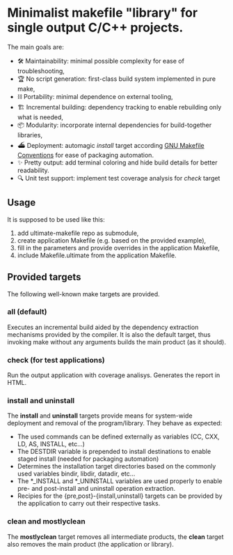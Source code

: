 Minimalist makefile "library" for single output C/C++ projects.
=====

The main goals are:

 - 🛠️ Maintainability: minimal possible complexity for ease of troubleshooting,
 - 🏆 No script generation: first-class build system implemented in pure make,
 - ⛓️ Portability: minimal dependence on external tooling,
 - 🏗️ Incremental building: dependency tracking to enable rebuilding only what is needed,
 - 📦 Modularity: incorporate internal dependencies for build-together libraries,
 - ⛴️ Deployment: automagic _install_ target according [GNU Makefile Conventions](https://www.gnu.org/software/make/manual/make.html#Install-Command-Categories) for ease of packaging automation.
 - ✨ Pretty output: add terminal coloring and hide build details for better readability.
 - 🔍 Unit test support: implement test coverage analysis for _check_ target

## Usage


It is supposed to be used like this:

 1. add ultimate-makefile repo as submodule,
 2. create application Makefile (e.g. based on the provided example), 
 3. fill in the parameters and provide overrides in the application Makefile,
 4. include Makefile.ultimate from the application Makefile.

## Provided targets

The following well-known make targets are provided.

### **all** (default)

Executes an incremental build aided by the dependency extraction mechanisms provided by the compiler. 
It is also the default target, thus invoking make without any arguments builds the main product (as it should).

### **check** (for test applications)

Run the output application with coverage analisys. Generates the report in HTML.

### **install** and **uninstall**

The **install** and **uninstall** targets provide means for system-wide deployment and removal of the program/library. 
They behave as expected:

 - The used commands can be defined externally as variables (CC, CXX, LD, AS, INSTALL, etc...)
 - The DESTDIR variable is prepended to install destinations to enable staged install (needed for packaging automation)
 - Determines the installation target directories based on the commonly used variables bindir, libdir, datadir, etc...
 - The *_INSTALL and *_UNINSTALL variables are used properly to enable pre- and post-install and uninstall operation extraction.
 - Recipies for the {pre,post}-{install,uninstall} targets can be provided by the application to carry out their respective tasks.
 
### **clean** and **mostlyclean**

The **mostlyclean** target removes all intermediate products, the **clean** target also removes the main product (the application or library).


 